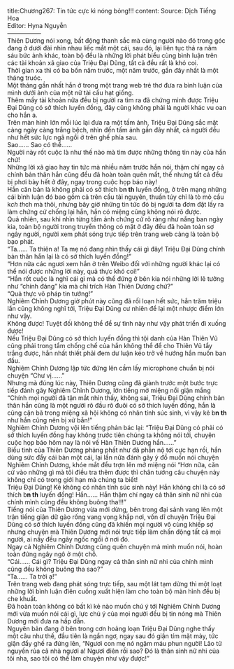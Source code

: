 title:Chương267: Tin tức cực kì nóng bỏng!!!
content:
Source: Dịch Tiếng Hoa<br>Editor: Hyna Nguyễn<br>—————–<br>Thiên Dương nói xong, bất động thanh sắc mà cùng người nào đó trong góc đang ở dưới đài nhìn nhau liếc mắt một cái, sau đó, lại liên tục thả ra năm sáu bức ảnh khác, toàn bộ đều là những lời phát biểu cùng bình luận trên các tài khoản xã giao của Triệu Đại Dũng, tất cả đều rất là khó coi.<br>Thời gian xa thì có ba bốn năm trước, một năm trước, gần đây nhất là một tháng truóc.<br>Một tháng gần nhất hắn ở trong một trang web trẻ thơ đưa ra bình luận của mình dưới ảnh của một nữ tài cầu hạt giống.<br>Thêm mấy tài khoản nữa đều bị người ra tìm ra đã chứng minh được Triệu Đại Dũng có sở thích luyến đồng, đây cũng không phải là người khác vu oan cho hắn a.<br>Trên màn hình lớn mỗi lúc lại đưa ra một tấm ảnh, Triệu Đại Dũng sắc mặt càng ngày càng trắng bệch, nhìn đến tấm ảnh gần đây nhất, cả người đều như hết sức lực ngã ngồi ở trên ghế phía sau.<br>Sao…… Sao có thể……<br>Người này rốt cuộc là như thế nào mà tìm được những thông tin này của hắn chứ!<br>Những lời xã giao hay tin tức mà nhiều năm trước hắn nói, thậm chí ngay cả chính bản thân hắn cũng đều đã hoàn toàn quên mất, thế nhưng tất cả đều bị phơi bày hết ở đây, ngay trong cuộc họp báo này!<br>Hắn căn bản là không phải có sở thích b**n th** luyến đồng, ở trên mạng những cái bình luận đó bao gồm cả trên cầu tài nguyên, thuần túy chỉ là tò mò cầu k*ch th*ch mà thôi, nhưng bây giờ những tin tức đó bị người ta đơm đặt lấy ra làm chứng cứ chống lại hắn, hắn có miệng cũng không nói rõ được.<br>Quả nhiên, sau khi nhìn từng tấm ảnh chứng cứ rõ ràng như nắng ban ngày kia, toàn bộ người trong truyền thông có mặt ở đây đều đã hoàn toàn sợ ngây người, người xem phát sóng trực tiếp trên trang web càng là toàn bộ bạo phát.<br>“Ta…… Ta thiên a! Ta mẹ nó đang nhìn thấy cái gì đây! Triệu Đại Dũng chính bản thân hắn lại là có sở thích luyến đồng!”<br>“Hơn nữa các ngươi xem hắn ở trên Weibo đối với những người khác lại có thể nói được những lời này, quả thực khó coi!”<br>“Hắn rốt cuộc là nghĩ cái gì mà có thể đứng ở bên kia nói những lời lẽ tưởng như “chính đáng” kia mà chỉ trích Hàn Thiên Dương chứ?”<br>“Quả thực vô pháp tin tưởng!”<br>Nghiêm Chỉnh Dương giờ phút này cũng đã rối loạn hết sức, hắn trăm triệu lần cũng không nghĩ tới, Triệu Đại Dũng cư nhiên để lại một nhược điểm lớn như vậy.<br>Không được! Tuyệt đối không thể để sự tình này như vậy phát triển đi xuống được!<br>Nếu Triệu Đại Dũng có sở thích luyến đồng thì tội danh của Hàn Thiên Vũ cũng phải trong tầm chống chế của hắn không thể để cho Thiên Vũ tẩy trắng được, hắn nhất thiết phải đem dư luận kéo trở về hướng hắn muốn ban đầu.<br>Nghiêm Chỉnh Dương lập tức đứng lên cầm lấy microphone chuẩn bị nói chuyện “Chư vị……”<br>Nhưng mà đúng lúc này, Thiên Dương cũng đã giành trước một bước trực tiếp đánh gãy Nghiêm Chỉnh Dương, lớn tiếng mở miệng nổi giận mắng “Chính mọi người đã tận mắt nhìn thấy, không sai, Triệu Đại Dũng chính bản thân hắn cũng là một người rõ đầu rõ đuôi có sở thích luyến đồng, hắn là cũng cặn bã trong miệng xã hội không có nhân tính súc sinh, vì vậy kẻ b**n th** như hắn cũng nên bị xử bắn!”<br>Nghiêm Chỉnh Dương vội lên tiếng phản bác lại: “Triệu Đại Dũng có phải có sở thích luyến đồng hay không trước tiên chúng ta không nói tới, chuyện cuộc họp báo hôm nay là nói về Hàn Thiên Dương hắn……”<br>Biểu tình của Thiên Dương phảng phất như đã phẫn nộ tới cực hạn rồi, hắn dùng sức đẩy cái bàn một cái, lại lần nữa đánh gãy ý đồ muốn nói chuyện Nghiêm Chỉnh Dương, khóe mắt đều trợn lên mở miệng nói “Hơn nữa, căn cứ vào những gì mà tôi điều tra thêm được thì chân tướng câu chuyện này không chỉ có trong giới hạn mà chúng ta biết!<br>Triệu Đại Dũng! Kẻ không có nhân tính súc sinh này! Hắn không chỉ là có sở thích b**n th** luyến đồng! Hắn…… Hắn thậm chí ngay cả thân sinh nữ nhi của chính mình cũng đều không buông tha!!!”<br>Tiếng nói của Thiên Dương vừa mới dừng, bên trong đại sảnh vang lên một trận tiếng giận dữ gào rống vang vọng khắp nơi, vốn dĩ chuyện Triệu Đại Dũng có sở thích luyến đồng cũng đã khiến mọi người vô cùng khiếp sợ nhưng chuyện mà Thiên Dương mới nói trực tiếp làm chấn động tất cả mọi người, ai nấy đều ngây ngốc ngồi ở nơi đó.<br>Ngay cả Nghiêm Chỉnh Dương cũng quên chuyện mà mình muốn nói, hoàn toàn đứng ngây ngô ở một chỗ.<br>“Cái…… Cái gì? Triệu Đại Dũng ngay cả thân sinh nữ nhi của chính mình cũng đều không buông tha sao?”<br>“Ta…… Ta trời ạ!”<br>Trên trang web đang phát sóng trực tiếp, sau một lát tạm dừng thì một loạt những lời bình luận điên cuồng xuất hiện làm cho toàn bộ màn hình đều bị che khuất.<br>Đã hoàn toàn không có bất kì kẻ nào muốn chú ý tới Nghiêm Chỉnh Dương mới vừa muốn nói cái gì, lực chú ý của mọi người đều bị tin nóng mà Thiên Dương mới đưa ra hấp dẫn.<br>Nguyên bản đang ở bên trong cơn hoảng loạn Triệu Đại Dũng nghe thấy một câu như thế, đầu tiên là ngẩn ngơ, ngay sau đó giận tím mặt mày, tức giận đẩy ghế ra đứng lên, “Ngươi con mẹ nó ngậm máu phun người! Lão tử nguyền rủa cả nhà ngươi a! Ngươi điên rồi sao? Đó là thân sinh nữ nhi của tôi nha, sao tôi có thể làm chuyện như vậy được!”